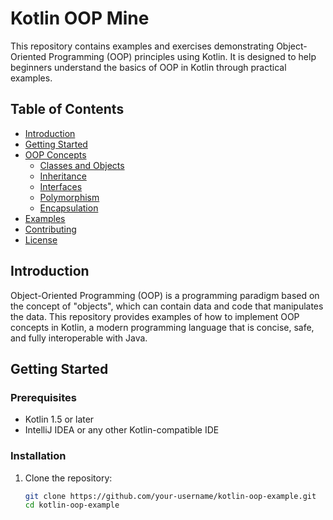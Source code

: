 # Kotlin OOP Mine

This repository contains examples and exercises demonstrating Object-Oriented Programming (OOP) principles using Kotlin. It is designed to help beginners understand the basics of OOP in Kotlin through practical examples.

## Table of Contents

- [Introduction](#introduction)
- [Getting Started](#getting-started)
- [OOP Concepts](#oop-concepts)
  - [Classes and Objects](#classes-and-objects)
  - [Inheritance](#inheritance)
  - [Interfaces](#interfaces)
  - [Polymorphism](#polymorphism)
  - [Encapsulation](#encapsulation)
- [Examples](#examples)
- [Contributing](#contributing)
- [License](#license)

## Introduction

Object-Oriented Programming (OOP) is a programming paradigm based on the concept of "objects", which can contain data and code that manipulates the data. This repository provides examples of how to implement OOP concepts in Kotlin, a modern programming language that is concise, safe, and fully interoperable with Java.

## Getting Started

### Prerequisites

- Kotlin 1.5 or later
- IntelliJ IDEA or any other Kotlin-compatible IDE

### Installation

1. Clone the repository:
   ```sh
   git clone https://github.com/your-username/kotlin-oop-example.git
   cd kotlin-oop-example
